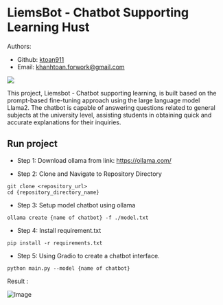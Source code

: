 # LiemsBot - Chatbot Supporting Learning Hust
Authors:
- Github: [ktoan911](https://github.com/ktoan911) 
- Email: khanhtoan.forwork@gmail.com 


![](https://github.com/ktoan911/Liemsbot_support_learning-Hackathon_GDSC/blob/main/assets/DemoVideo.gif)

This project, Liemsbot - Chatbot supporting learning, is built based on the prompt-based fine-tuning approach using the large language model Llama2. The chatbot is capable of answering questions related to general subjects at the university level, assisting students in obtaining quick and accurate explanations for their inquiries.




## Run project
- Step 1: Download ollama from link: https://ollama.com/

- Step 2: Clone and Navigate to Repository Directory
```
git clone <repository_url>
cd {repository_directory_name}
```

- Step 3: Setup model chatbot using ollama

```
ollama create {name of chatbot} -f ./model.txt
``` 
- Step 4: Install requirement.txt

```
pip install -r requirements.txt
``` 
- Step 5: Using Gradio to create a chatbot interface.

```
python main.py --model {name of chatbot}
``` 
Result :

![Image](https://github.com/ktoan911/Liemsbot_support_learning-Hackathon_GDSC/blob/main/assets/image.png)

